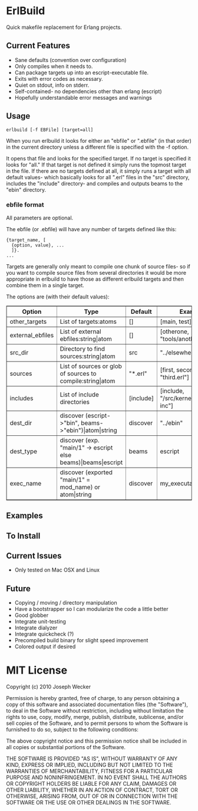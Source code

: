 # ErlBuild #
Quick makefile replacement for Erlang projects.

## Current Features

* Sane defaults (convention over configuration)
* Only compiles when it needs to.
* Can package targets up into an escript-executable file.
* Exits with error codes as necessary.
* Quiet on stdout, info on stderr.
* Self-contained- no dependencies other than erlang (escript)
* Hopefully understandable error messages and warnings

## Usage

    erlbuild [-f EBFile] [target=all]

When you run erlbuild it looks for either an "ebfile" or ".ebfile" (in that
order) in the current directory unless a different file is specified with the
-f option.

It opens that file and looks for the specified target.  If no target is
specified it looks for "all."  If that target is not defined it simply runs the
topmost target in the file.  If there are no targets defined at all, it simply
runs a target with all default values- which basically looks for all ".erl"
files in the "src" directory, includes the "include" directory- and compiles
and outputs beams to the "ebin" directory.

### ebfile format

All parameters are optional.

The ebfile (or .ebfile) will have any number of targets defined like this:

    {target_name, [
      {option, value}, ...
      ]}.
    ...

Targets are generally only meant to compile one chunk of source files- so if
you want to compile source files from several directories it would be more
appropriate in erlbuild to have those as different erlbuild targets and then
combine them in a single target.

The options are (with their default values):

<table border="1px">
<tr><th>Option</th><th>Type</th><th>Default</th><th>Example</th></tr>

<tr><td>other_targets</td>
<td>List of targets:atoms</td>
<td>[]</td>
<td>[main, test]</td></tr>

<tr><td>external_ebfiles</td>
<td>List of external ebfiles:string|atom</td>
<td>[]</td>
<td>[otherone, "tools/another/.ebfile"]</td></tr>

<tr><td>src_dir</td>
<td>Directory to find sources:string|atom</td>
<td>src</td>
<td>"../elsewhere/sources"</td></tr>

<tr><td>sources</td>
<td>List of sources or glob of sources to compile:string|atom</td>
<td>"*.erl"</td>
<td>[first, second, "third.erl"]</td></tr>

<tr><td>includes</td>
<td>List of include directories</td>
<td>[include]</td>
<td>[include, "/src/kernel/erlang-inc"]</td></tr>

<tr><td>dest_dir</td>
<td>discover (escript->"bin", beams->"ebin")|atom|string</td>
<td>discover</td>
<td>"../ebin"</td></tr>

<tr><td>dest_type</td>
<td>discover (exp. "main/1" -> escript else beams)|beams|escript</td>
<td>beams</td>
<td>escript</td></tr>

<tr><td>exec_name</td>
<td>discover (exported "main/1" = mod_name) or atom|string</td>
<td>discover</td>
<td>my_executable</td></tr>
</table>

## Examples


## To Install


## Current Issues

* Only tested on Mac OSX and Linux

## Future

* Copying / moving / directory manipulation
* Have a bootstrapper so I can modularize the code a little better
* Good globber
* Integrate unit-testing
* Integrate dialyzer
* Integrate quickcheck (?)
* Precompiled build binary for slight speed improvement
* Colored output if desired


# MIT License #
Copyright (c) 2010 Joseph Wecker

Permission is hereby granted, free of charge, to any person obtaining a copy
of this software and associated documentation files (the "Software"), to deal
in the Software without restriction, including without limitation the rights
to use, copy, modify, merge, publish, distribute, sublicense, and/or sell
copies of the Software, and to permit persons to whom the Software is
furnished to do so, subject to the following conditions:

The above copyright notice and this permission notice shall be included in
all copies or substantial portions of the Software.

THE SOFTWARE IS PROVIDED "AS IS", WITHOUT WARRANTY OF ANY KIND, EXPRESS OR
IMPLIED, INCLUDING BUT NOT LIMITED TO THE WARRANTIES OF MERCHANTABILITY,
FITNESS FOR A PARTICULAR PURPOSE AND NONINFRINGEMENT. IN NO EVENT SHALL THE
AUTHORS OR COPYRIGHT HOLDERS BE LIABLE FOR ANY CLAIM, DAMAGES OR OTHER
LIABILITY, WHETHER IN AN ACTION OF CONTRACT, TORT OR OTHERWISE, ARISING FROM,
OUT OF OR IN CONNECTION WITH THE SOFTWARE OR THE USE OR OTHER DEALINGS IN
THE SOFTWARE.

